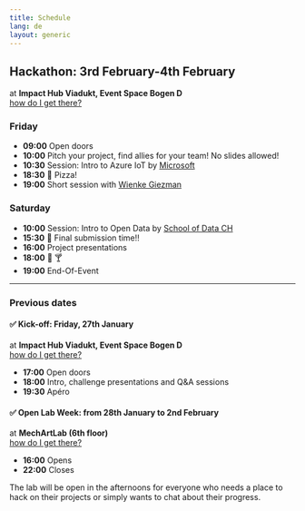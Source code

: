 ```yaml
---
title: Schedule
lang: de
layout: generic
---
```


## Hackathon: 3rd February-4th February

at **Impact Hub Viadukt, Event Space Bogen D**
<br><a href="https://goo.gl/maps/CpsRggdwmUy" target="_blank"><i class="fa fa-map-marker" aria-hidden="true"></i> how do I get there?</a>

### Friday
 - **09:00** Open doors
 - **10:00** Pitch your project, find allies for your team! No slides allowed!
 - **10:30** Session: Intro to Azure IoT by [Microsoft](https://azure.microsoft.com/en-us/services/iot-hub/)
 - **18:30** 🍕 Pizza!
 - **19:00** Short session with [Wienke Giezman](https://twitter.com/wienke)

### Saturday
 - **10:00** Session: Intro to Open Data by [School of Data CH](http://schoolofdata.ch)
 - **15:30** 🚀 Final submission time!!
 - **16:00** Project presentations
 - **18:00** 🍻 🍸
 - **19:00** End-Of-Event

----

### Previous dates

#### ✅ Kick-off: Friday, 27th January

at **Impact Hub Viadukt, Event Space Bogen D**
<br><a href="https://goo.gl/maps/CpsRggdwmUy" target="_blank"><i class="fa fa-map-marker" aria-hidden="true"></i> how do I get there?</a>

 - **17:00** Open doors
 - **18:00** Intro, challenge presentations and Q&A sessions
 - **19:30** Ap&eacute;ro


#### ✅ Open Lab Week: from 28th January to 2nd February

at **MechArtLab (6th floor)**
<br/><a href="https://goo.gl/maps/NcAzJ6os82D2" target="_blank"><i class="fa fa-map-marker" aria-hidden="true"></i> how do I get there?</a>

 - **16:00** Opens
 - **22:00** Closes

The lab will be open in the afternoons for everyone who needs a place to hack on their projects or simply wants to chat about their progress.
